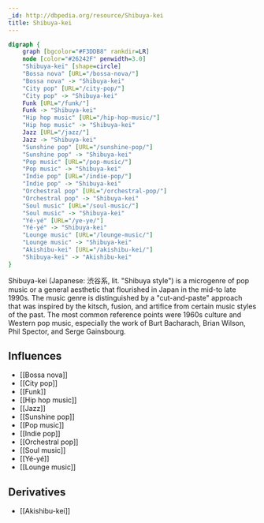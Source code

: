 ```yaml
---
_id: http://dbpedia.org/resource/Shibuya-kei
title: Shibuya-kei
---
```


```dot
digraph {
	graph [bgcolor="#F3DDB8" rankdir=LR]
	node [color="#26242F" penwidth=3.0]
	"Shibuya-kei" [shape=circle]
	"Bossa nova" [URL="/bossa-nova/"]
	"Bossa nova" -> "Shibuya-kei"
	"City pop" [URL="/city-pop/"]
	"City pop" -> "Shibuya-kei"
	Funk [URL="/funk/"]
	Funk -> "Shibuya-kei"
	"Hip hop music" [URL="/hip-hop-music/"]
	"Hip hop music" -> "Shibuya-kei"
	Jazz [URL="/jazz/"]
	Jazz -> "Shibuya-kei"
	"Sunshine pop" [URL="/sunshine-pop/"]
	"Sunshine pop" -> "Shibuya-kei"
	"Pop music" [URL="/pop-music/"]
	"Pop music" -> "Shibuya-kei"
	"Indie pop" [URL="/indie-pop/"]
	"Indie pop" -> "Shibuya-kei"
	"Orchestral pop" [URL="/orchestral-pop/"]
	"Orchestral pop" -> "Shibuya-kei"
	"Soul music" [URL="/soul-music/"]
	"Soul music" -> "Shibuya-kei"
	"Yé-yé" [URL="/ye-ye/"]
	"Yé-yé" -> "Shibuya-kei"
	"Lounge music" [URL="/lounge-music/"]
	"Lounge music" -> "Shibuya-kei"
	"Akishibu-kei" [URL="/akishibu-kei/"]
	"Shibuya-kei" -> "Akishibu-kei"
}
```

Shibuya-kei (Japanese: 渋谷系, lit. "Shibuya style") is a microgenre of pop music or a general aesthetic that flourished in Japan in the mid-to late 1990s. The music genre is distinguished by a "cut-and-paste" approach that was inspired by the kitsch, fusion, and artifice from certain music styles of the past. The most common reference points were 1960s culture and Western pop music, especially the work of Burt Bacharach, Brian Wilson, Phil Spector, and Serge Gainsbourg.

## Influences

- [[Bossa nova]]
- [[City pop]]
- [[Funk]]
- [[Hip hop music]]
- [[Jazz]]
- [[Sunshine pop]]
- [[Pop music]]
- [[Indie pop]]
- [[Orchestral pop]]
- [[Soul music]]
- [[Yé-yé]]
- [[Lounge music]]

## Derivatives

- [[Akishibu-kei]]
